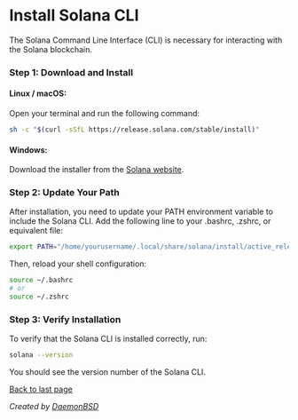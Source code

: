 # Install Solana CLI

The Solana Command Line Interface (CLI) is necessary for interacting with the Solana blockchain.

### Step 1: Download and Install

#### Linux / macOS:

Open your terminal and run the following command:

```bash
sh -c "$(curl -sSfL https://release.solana.com/stable/install)"
```

#### Windows:

Download the installer from the [Solana website](https://solana.com/developers/guides/getstarted/setup-local-development#dependencies-for-windows).

### Step 2: Update Your Path

After installation, you need to update your PATH environment variable to include the Solana CLI. Add the following line to your .bashrc, .zshrc, or equivalent file:

```bash
export PATH="/home/yourusername/.local/share/solana/install/active_release/bin:$PATH"
```

Then, reload your shell configuration:

```bash
source ~/.bashrc
# or
source ~/.zshrc
```

### Step 3: Verify Installation

To verify that the Solana CLI is installed correctly, run:

```bash
solana --version
```

You should see the version number of the Solana CLI.

[Back to last page](../README.md)

_Created by [DaemonBSD](https://x.com/DaemonB2D)_
